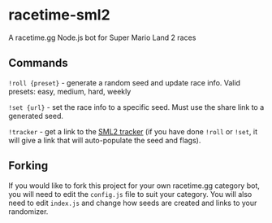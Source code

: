 # racetime-sml2
A racetime.gg Node.js bot for Super Mario Land 2 races

## Commands

`!roll {preset}` - generate a random seed and update race info. Valid presets: easy, medium, hard, weekly

`!set {url}` - set the race info to a specific seed. Must use the share link to a generated seed.

`!tracker` - get a link to the [SML2 tracker](https://mattbraddock.com/sml2tracker) (if you have done `!roll` or `!set`, it will give a link that will auto-populate the seed and flags).

## Forking

If you would like to fork this project for your own racetime.gg category bot, you will need to edit the `config.js` file to suit your category. You will also need to edit `index.js` and change how seeds are created and links to your randomizer.
